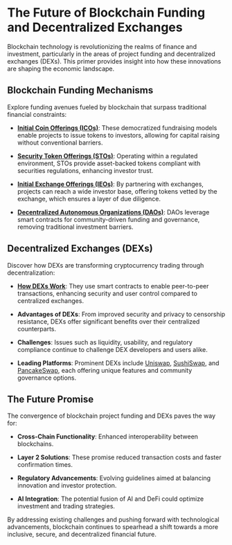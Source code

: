 # The Future of Blockchain Funding and Decentralized Exchanges

Blockchain technology is revolutionizing the realms of finance and investment, particularly in the areas of project funding and decentralized exchanges (DEXs). This primer provides insight into how these innovations are shaping the economic landscape.

## Blockchain Funding Mechanisms

Explore funding avenues fueled by blockchain that surpass traditional financial constraints:

- **[Initial Coin Offerings (ICOs)](https://www.investopedia.com/terms/i/initial-coin-offering-ico.asp)**: These democratized fundraising models enable projects to issue tokens to investors, allowing for capital raising without conventional barriers.

- **[Security Token Offerings (STOs)](https://www.theblock.co/post/47386/what-are-stos-and-how-are-they-different-from-icos)**: Operating within a regulated environment, STOs provide asset-backed tokens compliant with securities regulations, enhancing investor trust.

- **[Initial Exchange Offerings (IEOs)](https://www.coindesk.com/learn/2020/08/05/what-is-an-ieo/)**: By partnering with exchanges, projects can reach a wide investor base, offering tokens vetted by the exchange, which ensures a layer of due diligence.

- **[Decentralized Autonomous Organizations (DAOs)](https://www.forbes.com/advisor/investing/cryptocurrency/dao-decentralized-autonomous-organization/)**: DAOs leverage smart contracts for community-driven funding and governance, removing traditional investment barriers.

## Decentralized Exchanges (DEXs)

Discover how DEXs are transforming cryptocurrency trading through decentralization:

- **[How DEXs Work](https://www.binance.com/en/blog/ecosystem/how-decentralized-exchanges-dex-work-and-how-to-start-trading-421499824684902880)**: They use smart contracts to enable peer-to-peer transactions, enhancing security and user control compared to centralized exchanges.

- **Advantages of DEXs**: From improved security and privacy to censorship resistance, DEXs offer significant benefits over their centralized counterparts.

- **Challenges**: Issues such as liquidity, usability, and regulatory compliance continue to challenge DEX developers and users alike.

- **Leading Platforms**: Prominent DEXs include [Uniswap](https://uniswap.org/), [SushiSwap](https://sushi.com/), and [PancakeSwap](https://pancakeswap.finance/), each offering unique features and community governance options.

## The Future Promise

The convergence of blockchain project funding and DEXs paves the way for:

- **Cross-Chain Functionality**: Enhanced interoperability between blockchains.

- **Layer 2 Solutions**: These promise reduced transaction costs and faster confirmation times.

- **Regulatory Advancements**: Evolving guidelines aimed at balancing innovation and investor protection.

- **AI Integration**: The potential fusion of AI and DeFi could optimize investment and trading strategies.

By addressing existing challenges and pushing forward with technological advancements, blockchain continues to spearhead a shift towards a more inclusive, secure, and decentralized financial future.